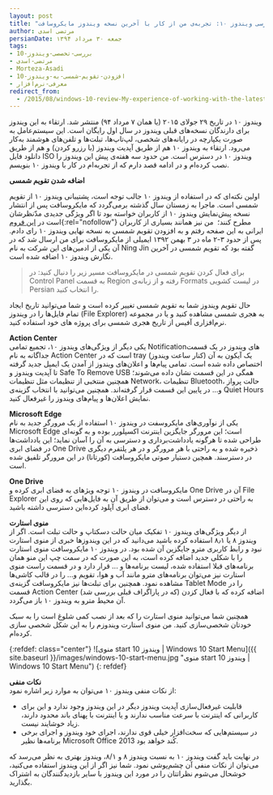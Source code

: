 ```yaml
---
layout: post
title: "بررسی ویندوز ۱۰: تجربه‌ی من از کار با آخرین نسخه ویندوز مایکروسافت"
author: مرتضی اسدی
persianDate: جمعه ۳۰ مرداد ۱۳۹۴
tags:
- بررسی-تخصصی-ویندوز-10
- مرتضی-اسدی
- Morteza-Asadi
- افزودن-تقویم-شمسی-به-ویندوز-10
- معرفی-نرم‌افزار
redirect_from: 
  - /2015/08/windows-10-review-My-experience-of-working-with-the-latest-version-of-Microsoft-Windows.html
---
```

  

ویندوز ۱۰ در تاریخ ۲۹ جولای ۲۰۱۵ (یا همان ۷ مرداد ۹۴) منتشر شد. ارتقاء به این ویندوز برای دارندگان نسخه‌های قبلی ویندوز در سال اول رایگان است. این سیستم‌عامل به صورت یکپارچه در رایانه‌های شخصی، لپ‌تاپ‌ها، تبلت‌ها و تلفن‌های هوشمند به‌کار می‌رود. ارتقاء به ویندوز ۱۰ هم از طریق آپدیت ویندوز (با رزرو کردن) و هم از طریق دانلود فایل ISO ویندوز ۱۰ در دسترس است. من حدود سه هفته‌ی پیش این ویندوز را نصب کرده‌ام و در ادامه قصد دارم که از تجربه‌ام در کار با ویندوز ۱۰ بنویسم.

  
**اضافه شدن تقویم شمسی**  

اولین نکته‌ای که در استفاده از ویندوز ۱۰ جالب توجه است، پشتیبانی ویندوز ۱۰ از تقویم شمسی است. ماجرا به زمستان سال گذشته برمی‌گردد که مایکروسافت پس از انتشار نسخه پیش‌نمایش ویندوز ۱۰ از کاربران خواسته بود تا اگر ویژگی جدیدی مدّنظرشان است در [این فروم](https://windows.uservoice.com/forums/265757-windows-feature-suggestions/suggestions/6438962-add-persian-calendar-to-windows){:rel="nofollow"} مطرح کنند؛  من نیز همانند بسیاری از کاربران ایرانی به این صفحه رفتم و به افزودن تقویم شمسی به نسخه نهایی ویندوز ۱۰ رای دادم.  پس از حدود ۳-۲ ماه در ۳ بهمن ۱۳۹۲ ایمیلی از مایکروسافت برای من ارسال شد که در آن یکی از ادمین‌های این شرکت به نام Ning Jin گفته بود که تقویم شمسی در آخرین نگارش ویندوز ۱۰ اضافه شده است.

> برای فعال کردن تقویم شمسی در مایکروسافت مسیر زیر را دنبال کنید: در Control Panel به قسمت Region رفته و از زبانه‌ی Formats در لیست کشویی Persian را انتخاب کنید.

حال تقویم ویندوز شما به تقویم شمسی تغییر کرده است و شما می‌توانید تاریخ ایجاد تمام فایل‌ها را در ویندوز (File Explorer) به هجری شمسی مشاهده کنید و یا در مجموعه نرم‌افزاری آفیس از تاریخ هجری شمسی برای پروژه های خود استفاده کنید.

  
**Action Center**  
یکی دیگر از ویژگی‌های ویندوز ۱۰، تجمیع تمامی Notificationهای ویندوز در یک قسمت جداگانه به نام Action Center است که در tray (کنار ساعت ویندوز) یک آیکون به آن اختصاص داده شده است. تمامی پیام‌ها و اعلان‌های ویندوز از آمدن یک ایمیل جدید گرفته تا آپدیت ویندوز و Safe To Remove USB همگی در این قسمت نشان داده می‌شوند؛ همچنین منتخبی از تنظیمات مثل تنظیمات Network، تنظیمات Bluetooth، حالت پرواز و... در پایین این قسمت قرار گرفته‌اند. همچنین می‌توانید با انتخاب گزینه‌ی Quiet Hours نمایش اعلان‌ها و پیام‌های ویندوز را غیرفعال کنید.

  
**Microsoft Edge**  
یکی از نوآوری‌های مایکروسفت در ویندوز ۱۰ استفاده از یک مرورگر جدید به نام Microsoft Edge است؛ این مرورگر جایگزین اینترنت اکسپلورر بوده و به گونه‌ای طراحی شده تا هرگونه یادداشت‌برداری و دسترسی به آن را آسان نماید؛ این یادداشت‌ها در فضای ابری One Drive ذخیره شده و به راحتی با هر مرورگر و در هر پلتفرم دیگری در دسترسند. همچین دستیار صوتی مایکروسافت (کورتانا) در این مرورگر تلفیق شده است.

  
**One Drive**  
مایکروسافت در ویندوز ۱۰ توجه ویژهای به فضای ابری کرده و One Drive آن در File Explorer به راحتی در دسترس است و می‌توان از طریق آن به فایل‌هایی که روی این فضای ابری آپلود کرده‌این دسترسی داشته باشید.

  
**منوی استارت**  
از دیگر ویژگی‌های ویندوز ۱۰ تفکیک میان حالت دسکتاپ و حالت تبلت است. اگر از ویندوز ۸ یا ۸٫۱ استفاده کرده باشید می‌دانید که در این ویندوزها خبری از منوی استارت نبود و رابط کاربری مترو جایگزین آن شده بود. در ویندوز ۱۰ مایکروسافت منوی استارت را با شکلی جدید اضافه کرده است، به این صورت که در سمت چپ این منو همان برنامه‌های قبلا استفاده شده، لیست برنامه‌ها و ... قرار دارد و در قسمت راست منوی استارت نیز می‌توان برنامه‌های مترو مانند آب و هوا، تقویم و... را در قالب کاشی‌ها مشاهده نمود. همچنین برای تبلت‌ها نیز مایکروسافت گزینه‌ی Tablet Mode را در قسمت Action Center (که در پاراگراف قبلی بررسی شد) اضافه کرده که با فعال کزدن آن محیط مترو به ویندوز ۱۰ باز می‌گردد.

همچنین شما می‌توانید منوی استارت را که بعد از نصب کمی شلوغ است را به سبک خودتان شخصی‌سازی کنید. من منوی استارت ویندوزم را به این شکل شخصی سازی کرده‌ام.  

{:refdef: class="center"}
![منوی start ویندوز 10 | Windows 10 Start Menu]({{ site.baseurl }}/images/windows-10-start-menu.jpg "منوی start ویندوز 10 | Windows 10 Start Menu")
{: refdef}
  
**نکات منفی**  
از نکات منفی ویندوز ۱۰ می‌توان به موارد زیر اشاره نمود:  

-  قابلیت غیرفعال‌سازی آپدیت ویندوز دیگر در این ویندوز وجود ندارد و این برای کاربرانی که اینترنت با سرعت مناسب ندارند و یا اینترنت با پهنای باند محدود دارند، زیاد خوشایند نیست.
-  در سیستم‌هایی که سخت‌افزار خیلی قوی ندارند، اجرای خود ویندوز و اجرای برخی برنامه‌ها نظیر Microsoft Office 2013 کُند خواهد بود.

در نهایت باید گفت ویندوز ۱۰ به نسبت ویندوز ۸ و ۸/۱، ویندوز بهتری به نظر می‌رسد که می‌توان از نکات منفی آن چشم‌پوشی نمود. شما نیز اگر از این ویندوز استفاده می‌کنید، خوشحال می‌شوم نظراتتان را در مورد این ویندوز با سایر بازدیدگنندگان به اشتراک بگذارید.
